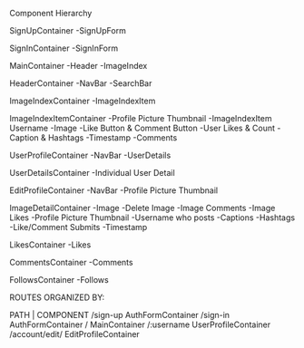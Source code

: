 Component Hierarchy

SignUpContainer
 -SignUpForm

SignInContainer
 -SignInForm

 MainContainer
 -Header
 -ImageIndex

HeaderContainer
 -NavBar
 -SearchBar

ImageIndexContainer
 -ImageIndexItem

ImageIndexItemContainer
  -Profile Picture Thumbnail
  -ImageIndexItem Username
  -Image
  -Like Button & Comment Button
  -User Likes & Count
  -Caption & Hashtags
  -Timestamp
  -Comments

UserProfileContainer
 -NavBar
 -UserDetails

UserDetailsContainer
  -Individual User Detail

EditProfileContainer
-NavBar
-Profile Picture Thumbnail


ImageDetailContainer
  -Image
  -Delete Image
  -Image Comments
  -Image Likes
  -Profile Picture Thumbnail
  -Username who posts
  -Captions
  -Hashtags
  -Like/Comment Submits
  -Timestamp


LikesContainer
  -Likes

CommentsContainer
  -Comments

FollowsContainer
  -Follows

ROUTES
ORGANIZED BY:

PATH | COMPONENT
/sign-up	AuthFormContainer
/sign-in	AuthFormContainer
/	MainContainer
/:username	UserProfileContainer
/account/edit/	EditProfileContainer

